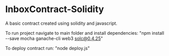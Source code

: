 # InboxContract-Solidity
A basic contract created using solidity and javascript.

To run project navigate to main folder and install dependencies: "npm install --save mocha ganache-cli web3 solc@0.4.25"


To deploy contract run: "node deploy.js"
